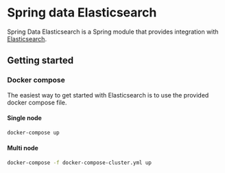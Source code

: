 # Spring data Elasticsearch

Spring Data Elasticsearch is a Spring module that provides integration
with [Elasticsearch](http://www.elasticsearch.org/).

## Getting started

### Docker compose

The easiest way to get started with Elasticsearch is to use the provided docker compose file.

#### Single node

```bash
docker-compose up
```

#### Multi node

```bash
docker-compose -f docker-compose-cluster.yml up
```
